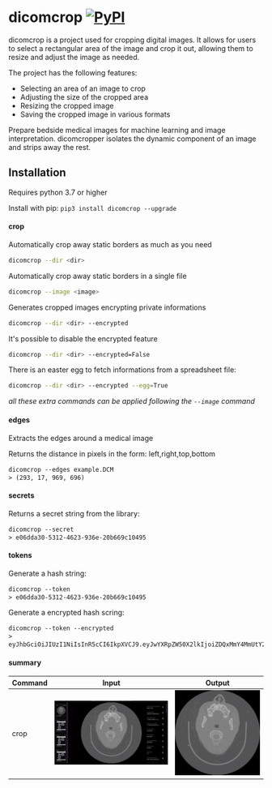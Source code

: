 # dicomcrop [![PyPI](https://img.shields.io/pypi/pyversions/dicomcrop.svg?style=plastic)](https://github.com/falcucci/dicomcrop)

dicomcrop is a project used for cropping digital images. It allows for users to select a rectangular area of the image and crop it out, allowing them to resize and adjust the image as needed.

The project has the following features:

- Selecting an area of an image to crop
- Adjusting the size of the cropped area
- Resizing the cropped image
- Saving the cropped image in various formats

Prepare bedside medical images for machine learning and image interpretation. dicomcropper isolates the dynamic component of an image and strips away the rest.

## Installation

Requires python 3.7 or higher

Install with pip: ```pip3 install dicomcrop --upgrade```


#### crop

Automatically crop away static borders as much as you need
```bash
dicomcrop --dir <dir>
```

Automatically crop away static borders in a single file
```bash
dicomcrop --image <image>
```

Generates cropped images encrypting private informations
```bash
dicomcrop --dir <dir> --encrypted
```

It's possible to disable the encrypted feature

```bash
dicomcrop --dir <dir> --encrypted=False
```

There is an easter egg to fetch informations from a spreadsheet file:

```bash
dicomcrop --dir <dir> --encrypted --egg=True
```

*all these extra commands can be applied following the `--image` command*

#### edges

Extracts the edges around a medical image

Returns the distance in pixels in the form:
left,right,top,bottom

```shell
dicomcrop --edges example.DCM
> (293, 17, 969, 696)
```

#### secrets

Returns a secret string from the library:

```shell
dicomcrop --secret
> e06dda30-5312-4623-936e-20b669c10495
```

#### tokens

Generate a hash string:

```shell
dicomcrop --token
> e06dda30-5312-4623-936e-20b669c10495
```

Generate a encrypted hash scring:

```shell
dicomcrop --token --encrypted
> eyJhbGciOiJIUzI1NiIsInR5cCI6IkpXVCJ9.eyJwYXRpZW50X2lkIjoiZDQxMmY4MmUtY2U5Ni00MTg4LWEwZTktNWFmMTIzYTlkMDZlIn0._xhyeXCoaboKH8rqvzKCWa6Zg7ne9bjSHn58c91aLCc
```

#### summary

Command | Input | Output
------- | ----- | ------
crop | ![Input](./examples/sample.jpg) | ![Out](./examples/output.jpg)
